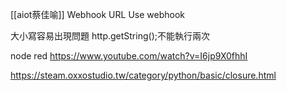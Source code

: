 
[[aiot蔡佳喻]]
Webhook URL
Use webhook

大小寫容易出現問題
http.getString();不能執行兩次

node red
https://www.youtube.com/watch?v=I6jp9X0fhhI

https://steam.oxxostudio.tw/category/python/basic/closure.html